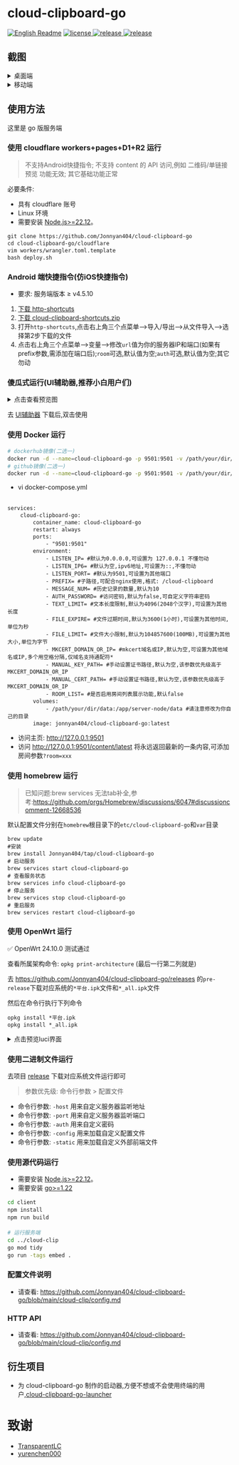 # cloud-clipboard-go

<p>
  <a href="README.en.md"><img src="https://img.shields.io/badge/lang-English-blue.svg" alt="English Readme"></a>
  <a href="https://raw.githubusercontent.com/jonnyan404/cloud-clipboard-go-launcher/main/LICENSE">
    <img src="https://img.shields.io/github/license/jonnyan404/cloud-clipboard-go-launcher?color=brightgreen" alt="license">
  </a>
  <a href="https://github.com/jonnyan404/cloud-clipboard-go/releases/latest">
    <img src="https://img.shields.io/github/v/release/jonnyan404/cloud-clipboard-go?color=brightgreen&include_prereleases" alt="release">
  </a>
  <a href="https://github.com/jonnyan404/cloud-clipboard-go/releases/latest">
    <img src="https://img.shields.io/github/downloads/jonnyan404/cloud-clipboard-go/total?color=brightgreen&include_prereleases" alt="release">
  </a>
</p>



## 截图

<details>
<summary>桌面端</summary>

![](https://ae01.alicdn.com/kf/Hfce3a9b69b3d404c8e3073ab0fffa913v.png)

</details>

<details>
<summary>移动端</summary>

![](https://ae01.alicdn.com/kf/Hbf859dd0e42c4406bf94a6b6f2f4658cf.png)

</details>

## 使用方法

这里是 go 版服务端

### 使用 cloudflare workers+pages+D1+R2 运行

> 不支持Android快捷指令;
> 不支持 content 的 API 访问,例如 二维码/单链接预览 功能无效;
> 其它基础功能正常

必要条件: 
- 具有 cloudflare 账号
- Linux 环境
- 需要安装 [Node.js>=22.12](https://nodejs.org)。


```
git clone https://github.com/Jonnyan404/cloud-clipboard-go
cd cloud-clipboard-go/cloudflare
vim workers/wrangler.toml.template
bash deploy.sh
```

### Android 端快捷指令(仿iOS快捷指令)

- 要求: 服务端版本 ≥ v4.5.10

1. [下载 http-shortcuts](https://github.com/Waboodoo/HTTP-Shortcuts/releases)
2. [下载 cloud-clipboard-shortcuts.zip](https://raw.githubusercontent.com/Jonnyan404/cloud-clipboard-go/refs/heads/main/shortcuts/cloud-clipboard-shortcuts.zip)
3. 打开`http-shortcuts`,点击右上角三个点菜单-->导入/导出-->从文件导入-->选择第2步下载的文件
4. 点击右上角三个点菜单-->变量-->修改`url`值为你的服务器IP和端口(如果有prefix参数,需添加在端口后);`room`可选,默认值为空;`auth`可选,默认值为空;其它勿动

### 傻瓜式运行(UI辅助器,推荐小白用户们)

<details>
    <summary>点击查看预览图</summary>

![](https://github.com/Jonnyan404/cloud-clipboard-go-launcher/blob/main/demo.png)

</details>

去 [UI辅助器](https://github.com/Jonnyan404/cloud-clipboard-go-launcher/releases) 下载后,双击使用

### 使用 Docker 运行

```sh
# dockerhub镜像(二选一)
docker run -d --name=cloud-clipboard-go -p 9501:9501 -v /path/your/dir/data:/app/server-node/data jonnyan404/cloud-clipboard-go
# github镜像(二选一)
docker run -d --name=cloud-clipboard-go -p 9501:9501 -v /path/your/dir/data:/app/server-node/data ghcr.io/jonnyan404/cloud-clipboard-go
```

- vi docker-compose.yml

```

services:
    cloud-clipboard-go:
        container_name: cloud-clipboard-go
        restart: always
        ports:
            - "9501:9501"
        environment:
            - LISTEN_IP= #默认为0.0.0.0,可设置为 127.0.0.1 不懂勿动
            - LISTEN_IP6= #默认为空,ipv6地址,可设置为::,不懂勿动
            - LISTEN_PORT= #默认为9501,可设置为其他端口
            - PREFIX= #子路径,可配合nginx使用,格式: /cloud-clipboard
            - MESSAGE_NUM= #历史记录的数量,默认为10
            - AUTH_PASSWORD= #访问密码,默认为false,可自定义字符串密码
            - TEXT_LIMIT= #文本长度限制,默认为4096(2048个汉字),可设置为其他长度
            - FILE_EXPIRE= #文件过期时间,默认为3600(1小时),可设置为其他时间,单位为秒
            - FILE_LIMIT= #文件大小限制,默认为104857600(100MB),可设置为其他大小,单位为字节
            - MKCERT_DOMAIN_OR_IP= #mkcert域名或IP,默认为空,可设置为其他域名或IP,多个用空格分隔,仅域名支持通配符*
            - MANUAL_KEY_PATH= #手动设置证书路径,默认为空,该参数优先级高于MKCERT_DOMAIN_OR_IP
            - MANUAL_CERT_PATH= #手动设置证书路径,默认为空,该参数优先级高于MKCERT_DOMAIN_OR_IP
            - ROOM_LIST= #是否启用房间列表展示功能,默认false
        volumes:
            - /path/your/dir/data:/app/server-node/data #请注意修改为你自己的目录
        image: jonnyan404/cloud-clipboard-go:latest

```

- 访问主页: http://127.0.0.1:9501
- 访问 http://127.0.0.1:9501/content/latest 将永远返回最新的一条内容,可添加房间参数`?room=xxx`


### 使用 homebrew 运行

> 已知问题:brew services 无法tab补全,参考:https://github.com/orgs/Homebrew/discussions/6047#discussioncomment-12668536

默认配置文件分别在`homebrew`根目录下的`etc/cloud-clipboard-go`和`var`目录

```
brew update
#安装
brew install Jonnyan404/tap/cloud-clipboard-go
# 启动服务
brew services start cloud-clipboard-go
# 查看服务状态
brew services info cloud-clipboard-go
# 停止服务
brew services stop cloud-clipboard-go
# 重启服务
brew services restart cloud-clipboard-go
```

### 使用 OpenWrt 运行


✅ OpenWrt 24.10.0 测试通过

查看所属架构命令: `opkg print-architecture` (最后一行第二列就是)

去 https://github.com/Jonnyan404/cloud-clipboard-go/releases 的`pre-release`下载对应系统的`*平台.ipk`文件和`*_all.ipk`文件

然后在命令行执行下列命令
```
opkg install *平台.ipk
opkg install *_all.ipk
```

<details>
    <summary>点击预览luci界面</summary>

![](https://github.com/Jonnyan404/cloud-clipboard-go/blob/main/openwrt/demo.png)

</details>


### 使用二进制文件运行

去项目 [release](https://github.com/Jonnyan404/cloud-clipboard-go/releases) 下载对应系统文件运行即可

> 参数优先级: 命令行参数 > 配置文件

- 命令行参数: `-host` 用来自定义服务器监听地址
- 命令行参数: `-port` 用来自定义服务器监听端口
- 命令行参数: `-auth` 用来自定义密码
- 命令行参数: `-config` 用来加载自定义配置文件
- 命令行参数: `-static` 用来加载自定义外部前端文件



### 使用源代码运行

- 需要安装 [Node.js>=22.12](https://nodejs.org)。
- 需要安装 [go>=1.22](https://go.dev/)

```bash
cd client
npm install
npm run build

# 运行服务端
cd ../cloud-clip
go mod tidy
go run -tags embed .
```



### 配置文件说明

- 请查看: https://github.com/Jonnyan404/cloud-clipboard-go/blob/main/cloud-clip/config.md

### HTTP API

- 请查看: https://github.com/Jonnyan404/cloud-clipboard-go/blob/main/cloud-clip/config.md

## 衍生项目

- 为 cloud-clipboard-go 制作的启动器,方便不想或不会使用终端的用户,[cloud-clipboard-go-launcher](https://github.com/Jonnyan404/cloud-clipboard-go-launcher)


# 致谢

- [TransparentLC](https://github.com/TransparentLC/cloud-clipboard)
- [yurenchen000](https://github.com/yurenchen000/cloud-clipboard)